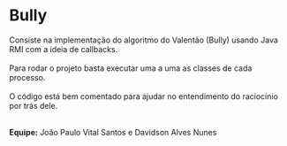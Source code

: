 # Bully
Consiste na implementação do algoritmo do Valentão (Bully) usando Java RMI com a ideia de callbacks.<br><br>
Para rodar o projeto basta executar uma a uma as classes de cada processo. <br><br>
O código está bem comentado para ajudar no entendimento do raciocínio por trás dele.<br><br>

**Equipe:** João Paulo Vital Santos e Davidson Alves Nunes

